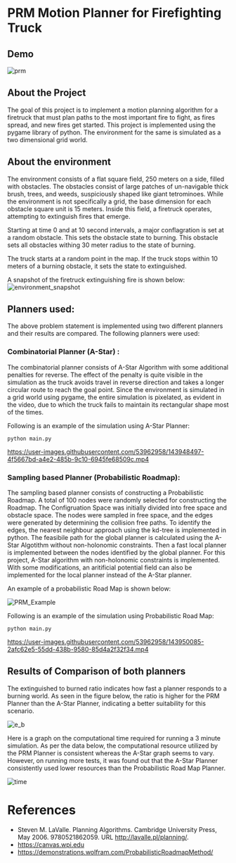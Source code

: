 # PRM Motion Planner for Firefighting Truck

## Demo
![prm](https://github.com/gprajwalpoojari/Motion_Planning_for_Firefighting_Truck/assets/53962958/9aac0b2b-df01-4416-868e-c58ba7783e4d)


## About the Project

The goal of this project is to implement a motion planning algorithm for a firetruck that must plan paths to the most important fire to fight, as fires spread, and new fires get started. This project is implemented using the pygame library of python. The environment for the same is simulated as a two dimensional grid world.

## About the environment

The environment consists of a flat square field, 250 meters on a side, filled with obstacles. The obstacles consist of large patches of un-navigable thick brush, trees, and weeds, suspiciously shaped like giant tetrominoes. While the environment is not specifically a grid, the base dimension for each obstacle square unit is 15 meters. Inside this field, a firetruck operates, attempting to extinguish fires that emerge.

Starting at time 0 and at 10 second intervals, a major conflagration is set at a random obstacle. This sets the obstacle state to burning. This obstacle sets all obstacles withing 30 meter radius to the state of burning.

The truck starts at a random point in the map. If the truck stops within 10 meters of a burning obstacle, it sets the state to extinguished.

A snapshot of the firetruck extinguishing fire is shown below:
![environment_snapshot](https://user-images.githubusercontent.com/53962958/143947392-92a7f519-8fe3-4bd5-a786-12e28d75e4c6.png)


## Planners used:
The above problem statement is implemented using two different planners and their results are compared. The following planners were used:
### Combinatorial Planner (A-Star) :
The combinatorial planner consists of A-Star Algorithm with some additional penalties for reverse. The effect of the penalty is quite visible in the simulation as the truck avoids travel in reverse direction and takes a longer circular route to reach the goal point. Since the environment is simulated in a grid world using pygame, the entire simulation is pixelated, as evident in the video, due to which the truck fails to maintain its rectangular shape most of the times.

Following is an example of the simulation using A-Star Planner:
```
python main.py
```

https://user-images.githubusercontent.com/53962958/143948497-4f5667bd-a4e2-485b-9c10-6945fe68509c.mp4

### Sampling based Planner (Probabilistic Roadmap):
The sampling based planner consists of constructing a Probabilistic Roadmap. A total of 100 nodes were randomly selected for constructing the Roadmap. The Configruation Space was initially divided into free space and obstacle space. The nodes were sampled in free space, and the edges were generated by determining the collision free paths. To identify the edges, the nearest neighbour approach using the kd-tree is implemented in python. The feasibile path for the global planner is calculated using the A-Star Algotithm without non-holonomic constraints. Then a fast local planner is implemented between the nodes identified by the global planner. For this project, A-Star algorithm with non-holonomic constraints is implemented. With some modifications, an aritificial potential field can also be implemented for the local planner instead of the A-Star planner.

An example of a probabilistic Road Map is shown below:

![PRM_Example](https://user-images.githubusercontent.com/53962958/143950647-5fe07dc9-0f29-44d4-a542-0dd24e66ab5d.png)


Following is an example of the simulation using Probabilistic Road Map:
```
python main.py
```

https://user-images.githubusercontent.com/53962958/143950085-2afc62e5-55dd-438b-9580-85d4a2f32f34.mp4

## Results of Comparison of both planners

The extinguished to burned ratio indicates how fast a planner responds to a burning world. As seen in the figure below, the ratio is higher for the PRM Planner than the A-Star Planner, indicating a better suitability for this scenario.

![e_b](https://user-images.githubusercontent.com/53962958/143950804-0f6c90cb-9920-46c2-a4e6-4925bc93ffb3.png)

Here is a graph on the computational time required for running a 3 minute simulation. As per the data below, the computational resource utilized by the PRM Planner is consistent whereas the A-Star graph seems to vary. However, on running more tests, it was found out that the A-Star Planner consistently used lower resources than the Probabilistic Road Map Planner.

![time](https://user-images.githubusercontent.com/53962958/143950861-5805692a-e244-4002-99be-f2d719258a9c.png)

# References

* Steven M. LaValle. Planning Algorithms. Cambridge University Press, May 2006.
9780521862059. URL http://lavalle.pl/planning/.
* https://canvas.wpi.edu
* https://demonstrations.wolfram.com/ProbabilisticRoadmapMethod/

